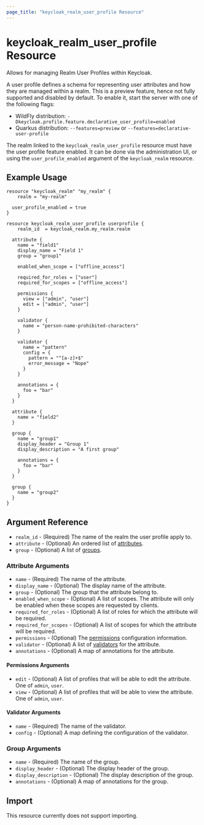 ```yaml
---
page_title: "keycloak_realm_user_profile Resource"
---
```


# keycloak_realm_user_profile Resource

Allows for managing Realm User Profiles within Keycloak.

A user profile defines a schema for representing user attributes and how they are managed within a realm.
This is a preview feature, hence not fully supported and disabled by default.
To enable it, start the server with one of the following flags:
- WildFly distribution: `-Dkeycloak.profile.feature.declarative_user_profile=enabled`
- Quarkus distribution: `--features=preview` or `--features=declarative-user-profile`

The realm linked to the `keycloak_realm_user_profile` resource must have the user profile feature enabled.
It can be done via the administration UI, or using the `user_profile_enabled` argument of the `keycloak_realm` resource.

## Example Usage

```hcl
resource "keycloak_realm" "my_realm" {
	realm = "my-realm"

  user_profile_enabled = true
}

resource keycloak_realm_user_profile userprofile {
	realm_id  = keycloak_realm.my_realm.realm

  attribute {
    name = "field1"
    display_name = "Field 1"
    group = "group1"

    enabled_when_scope = ["offline_access"]

    required_for_roles = ["user"]
    required_for_scopes = ["offline_access"]

    permissions {
      view = ["admin", "user"]
      edit = ["admin", "user"]
    }

    validator {
      name = "person-name-prohibited-characters"
    } 

    validator {
      name = "pattern"
      config = {
        pattern = "^[a-z]+$"
        error_message = "Nope"
      }
    }

    annotations = {
      foo = "bar"
    }
  }

  attribute {
    name = "field2"
  }

  group {
    name = "group1"
    display_header = "Group 1"
    display_description = "A first group"

    annotations = {
      foo = "bar"
    }
  }

  group {
    name = "group2"
  }
}
```

## Argument Reference

- `realm_id` - (Required) The name of the realm the user profile apply to.
- `attribute` - (Optional) An ordered list of [attributes](#attribute-arguments).
- `group` - (Optional) A list of [groups](#group-arguments).

### Attribute Arguments

- `name` - (Required) The name of the attribute.
- `display_name` - (Optional) The display name of the attribute.
- `group` - (Optional) The group that the attribute belong to.
- `enabled_when_scope` - (Optional) A list of scopes. The attribute will only be enabled when these scopes are requested by clients.
- `required_for_roles` - (Optional) A list of roles for which the attribute will be required.
- `required_for_scopes` - (Optional) A list of scopes for which the attribute will be required.
- `permissions` - (Optional) The [permissions](#permissions-arguments) configuration information.
- `validator` - (Optional) A list of [validators](#validator-arguments) for the attribute.
- `annotations` - (Optional) A map of annotations for the attribute.

#### Permissions Arguments

- `edit` - (Optional) A list of profiles that will be able to edit the attribute. One of `admin`, `user`.
- `view` - (Optional) A list of profiles that will be able to view the attribute. One of `admin`, `user`.

#### Validator Arguments

- `name` - (Required) The name of the validator.
- `config` - (Optional) A map defining the configuration of the validator.

### Group Arguments

- `name` - (Required) The name of the group.
- `display_header` - (Optional) The display header of the group.
- `display_description` - (Optional) The display description of the group.
- `annotations` - (Optional) A map of annotations for the group.

## Import

This resource currently does not support importing.
